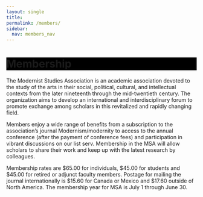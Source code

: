 ```yaml
---
layout: single
title: 
permalink: /members/
sidebar:
  nav: members_nav
---
```

 
<div id="main-banner">
	<div class="page__hero--overlay"
  style="background-color: #000; background-image: linear-gradient(rgba(0, 0, 0, 0.5), rgba(0, 0, 0, 0.5)), url(assets/cotton_club.jpg);">
    <div class="wrapper">
	  <h1 id="page-title" class="page__title" itemprop="headline">       
          Membership    
      </h1> 
    </div>
</div> 
</div>

<!--
<div id="main-banner">
	<div class="page__hero--overlay"
  style="background-color: #000; background-image: linear-gradient(rgba(0, 0, 0, 0.5), rgba(0, 0, 0, 0.5)), url(/assets/main-banner.jpg);">
</div>
<h1>Membership</h1>
-->

The Modernist Studies Association is an academic association devoted to the study of the arts in their social, political, cultural, and intellectual contexts from the later nineteenth through the mid-twentieth century. The organization aims to develop an international and interdisciplinary forum to promote exchange among scholars in this revitalized and rapidly changing field.

Members enjoy a wide range of benefits from a subscription to the association’s journal Modernism/modernity to access to the annual conference (after the payment of conference fees) and participation in vibrant discussions on our list serv. Membership in the MSA will allow scholars to share their work and keep up with the latest research by colleagues.

Membership rates are $65.00 for individuals, $45.00 for students and $45.00 for retired or adjunct faculty members. Postage for mailing the journal internationally is $15.60 for Canada or Mexico and $17.60 outside of North America. The membership year for MSA is July 1 through June 30.